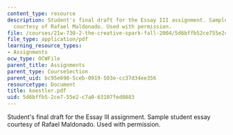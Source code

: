 ```yaml
---
content_type: resource
description: Student's final draft for the Essay III assignment. Sample student essay
  courtesy of Rafael Maldonado. Used with permission.
file: /courses/21w-730-2-the-creative-spark-fall-2004/5d6bffb52ce755e2c7a063107fed0883_koestler.pdf
file_type: application/pdf
learning_resource_types:
- Assignments
ocw_type: OCWFile
parent_title: Assignments
parent_type: CourseSection
parent_uid: bc95e690-5ceb-0919-503e-cc37d34ee356
resourcetype: Document
title: koestler.pdf
uid: 5d6bffb5-2ce7-55e2-c7a0-63107fed0883
---
```

Student's final draft for the Essay III assignment. Sample student essay courtesy of Rafael Maldonado. Used with permission.

